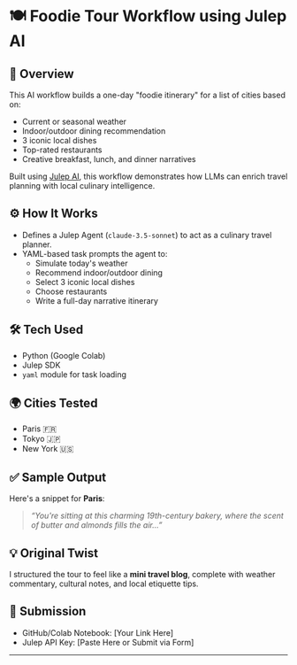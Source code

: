 # 🍽️ Foodie Tour Workflow using Julep AI

## 🌟 Overview

This AI workflow builds a one-day "foodie itinerary" for a list of cities based on:
- Current or seasonal weather
- Indoor/outdoor dining recommendation
- 3 iconic local dishes
- Top-rated restaurants
- Creative breakfast, lunch, and dinner narratives

Built using [Julep AI](https://julep.ai), this workflow demonstrates how LLMs can enrich travel planning with local culinary intelligence.

## ⚙️ How It Works

- Defines a Julep Agent (`claude-3.5-sonnet`) to act as a culinary travel planner.
- YAML-based task prompts the agent to:
  - Simulate today's weather
  - Recommend indoor/outdoor dining
  - Select 3 iconic local dishes
  - Choose restaurants
  - Write a full-day narrative itinerary

## 🛠️ Tech Used

- Python (Google Colab)
- Julep SDK
- `yaml` module for task loading

## 🌍 Cities Tested

- Paris 🇫🇷
- Tokyo 🇯🇵
- New York 🇺🇸

## ✅ Sample Output

Here's a snippet for **Paris**:

> _“You're sitting at this charming 19th-century bakery, where the scent of butter and almonds fills the air...”_

## 💡 Original Twist

I structured the tour to feel like a **mini travel blog**, complete with weather commentary, cultural notes, and local etiquette tips.

## 🔗 Submission

- GitHub/Colab Notebook: [Your Link Here]
- Julep API Key: [Paste Here or Submit via Form]

---

